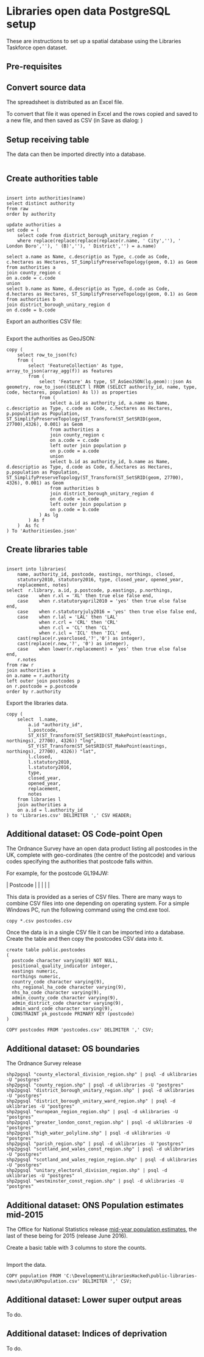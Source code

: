 # Libraries open data PostgreSQL setup

These are instructions to set up a spatial database using the Libraries Taskforce open dataset.

## Pre-requisites


## Convert source data

The spreadsheet is distributed as an Excel file.

To convert that file it was opened in Excel and the rows copied and saved to a new file, and then saved as CSV (in Save as dialog: )

## Setup receiving table

The data can then be imported directly into a database.  

```

```



## Create authorities table

```

```

```
insert into authorities(name)
select distinct authority 
from raw 
order by authority
```

```
update authorities a
set code = (
	select code from district_borough_unitary_region r 
	where replace(replace(replace(replace(r.name, ' City',''), ' London Boro',''), ' (B)',''), ' District','') = a.name)
```


```
select a.name as Name, c.descriptio as Type, c.code as Code, c.hectares as Hectares, ST_SimplifyPreserveTopology(geom, 0.1) as Geom from authorities a
join county_region c
on a.code = c.code
union
select b.name as Name, d.descriptio as Type, d.code as Code, d.hectares as Hectares, ST_SimplifyPreserveTopology(geom, 0.1) as Geom from authorities b
join district_borough_unitary_region d
on d.code = b.code
```


Export an authorities CSV file:

```

```

Export the authorities as GeoJSON:

```
copy (
	select row_to_json(fc)
	from (
		select 'FeatureCollection' As type, array_to_json(array_agg(f)) as features 
		from (
			select 'Feature' As type, ST_AsGeoJSON(lg.geom)::json As geometry, row_to_json((SELECT l FROM (SELECT authority_id, name, type, code, hectares, population) As l)) as properties
			from (
				select a.id as authority_id, a.name as Name, c.descriptio as Type, c.code as Code, c.hectares as Hectares, p.population as Population, ST_SimplifyPreserveTopology(ST_Transform(ST_SetSRID(geom, 27700),4326), 0.001) as Geom 
				from authorities a
				join county_region c
				on a.code = c.code
				left outer join population p
				on p.code = a.code
				union
				select b.id as authority_id, b.name as Name, d.descriptio as Type, d.code as Code, d.hectares as Hectares, p.population as Population, ST_SimplifyPreserveTopology(ST_Transform(ST_SetSRID(geom, 27700), 4326), 0.001) as Geom 
				from authorities b
				join district_borough_unitary_region d
				on d.code = b.code
				left outer join population p
				on p.code = b.code
			) As lg   
		) As f 
	)  As fc
) To 'AuthoritiesGeo.json'
```


## Create libraries table

```

```


```
insert into libraries(
	name, authority_id, postcode, eastings, northings, closed, 
	statutory2010, statutory2016, type, closed_year, opened_year, 
	replacement, notes)
select 	r.library, a.id, p.postcode, p.eastings, p.northings, 
	case 	when r.xl = 'XL' then true else false end, 
	case 	when r.statutoryapril2010 = 'yes' then true else false end,
	case 	when r.statutoryjuly2016 = 'yes' then true else false end,
	case 	when r.lal = 'LAL' then 'LAL'
			when r.crl = 'CRL' then 'CRL'
			when r.cl = 'CL' then 'CL'
			when r.icl = 'ICL' then 'ICL' end,
	cast(replace(r.yearclosed,'?','0') as integer),
	cast(replace(r.new,'?', '0') as integer),
	case 	when lower(r.replacement) = 'yes' then true else false end,
	r.notes
from raw r
join authorities a
on a.name = r.authority
left outer join postcodes p
on r.postcode = p.postcode
order by r.authority
```

Export the libraries data.

```
copy (
	select 	l.name,
		a.id "authority_id",
		l.postcode,
		ST_X(ST_Transform(ST_SetSRID(ST_MakePoint(eastings, northings), 27700), 4326)) "lng", 
		ST_Y(ST_Transform(ST_SetSRID(ST_MakePoint(eastings, northings), 27700), 4326)) "lat",
		l.closed,
		l.statutory2010,
		l.statutory2016,
		type, 
		closed_year,
		opened_year,
		replacement,
		notes
	from libraries l
	join authorities a
	on a.id = l.authority_id
) to 'Libraries.csv' DELIMITER ',' CSV HEADER;
```

## Additional dataset: OS Code-point Open

The Ordnance Survey have an open data product listing all postcodes in the UK, complete with geo-cordinates (the centre of the postcode) and various codes specifying the authorities that postcode falls within.

For example, for the postcode GL194JW:

| Postcode | 
|  |  |  |

This data is provided as a series of CSV files.  There are many ways to combine CSV files into one depending on operating system.  For a simple Windows PC, run the following command using the cmd.exe tool.

```
copy *.csv postcodes.csv
```

Once the data is in a single CSV file it can be imported into a database.  Create the table and then copy the postcodes CSV data into it.

```
create table public.postcodes
(
  postcode character varying(8) NOT NULL,
  positional_quality_indicator integer,
  eastings numeric,
  northings numeric,
  country_code character varying(9),
  nhs_regional_ha_code character varying(9),
  nhs_ha_code character varying(9),
  admin_county_code character varying(9),
  admin_district_code character varying(9),
  admin_ward_code character varying(9),
  CONSTRAINT pk_postcode PRIMARY KEY (postcode)
)
```

```
COPY postcodes FROM 'postcodes.csv' DELIMITER ',' CSV;
```

## Additional dataset: OS boundaries

The Ordnance Survey release 

```
shp2pgsql "county_electoral_division_region.shp" | psql -d uklibraries -U "postgres"
shp2pgsql "county_region.shp" | psql -d uklibraries -U "postgres"
shp2pgsql "district_borough_unitary_region.shp" | psql -d uklibraries -U "postgres"
shp2pgsql "district_borough_unitary_ward_region.shp" | psql -d uklibraries -U "postgres"
shp2pgsql "european_region_region.shp" | psql -d uklibraries -U "postgres"
shp2pgsql "greater_london_const_region.shp" | psql -d uklibraries -U "postgres"
shp2pgsql "high_water_polyline.shp" | psql -d uklibraries -U "postgres"
shp2pgsql "parish_region.shp" | psql -d uklibraries -U "postgres"
shp2pgsql "scotland_and_wales_const_region.shp" | psql -d uklibraries -U "postgres"
shp2pgsql "scotland_and_wales_region_region.shp" | psql -d uklibraries -U "postgres"
shp2pgsql "unitary_electoral_division_region.shp" | psql -d uklibraries -U "postgres"
shp2pgsql "westminster_const_region.shp" | psql -d uklibraries -U "postgres"
```

## Additional dataset: ONS Population estimates mid-2015

The Office for National Statistics release [mid-year population estimates](https://www.ons.gov.uk/peoplepopulationandcommunity/populationandmigration/populationestimates/datasets/populationestimatesforukenglandandwalesscotlandandnorthernireland), the last of these being for 2015 (release June 2016).


Create a basic table with 3 columns to store the counts.

```

```


Import the data.

```
COPY population FROM 'C:\Development\LibrariesHacked\public-libraries-news\data\UKPopulation.csv' DELIMITER ',' CSV;
```


## Additional dataset: Lower super output areas

To do.

## Additional dataset: Indices of deprivation

To do.